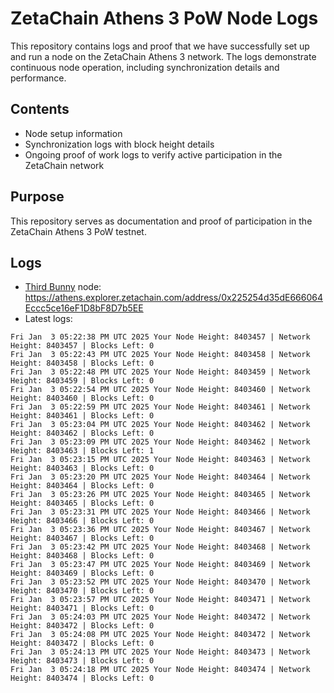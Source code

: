 # ZetaChain Athens 3 PoW Node Logs
This repository contains logs and proof that we have successfully set up and run a node on the ZetaChain Athens 3 network. The logs demonstrate continuous node operation, including synchronization details and performance.

## Contents
- Node setup information
- Synchronization logs with block height details
- Ongoing proof of work logs to verify active participation in the ZetaChain network

## Purpose
This repository serves as documentation and proof of participation in the ZetaChain Athens 3 PoW testnet.

## Logs

- [Third Bunny](https://thirdbunny.xyz/) node: https://athens.explorer.zetachain.com/address/0x225254d35dE666064Eccc5ce16eF1D8bF8D7b5EE
- Latest logs:
```
Fri Jan  3 05:22:38 PM UTC 2025 Your Node Height: 8403457 | Network Height: 8403457 | Blocks Left: 0
Fri Jan  3 05:22:43 PM UTC 2025 Your Node Height: 8403458 | Network Height: 8403458 | Blocks Left: 0
Fri Jan  3 05:22:48 PM UTC 2025 Your Node Height: 8403459 | Network Height: 8403459 | Blocks Left: 0
Fri Jan  3 05:22:54 PM UTC 2025 Your Node Height: 8403460 | Network Height: 8403460 | Blocks Left: 0
Fri Jan  3 05:22:59 PM UTC 2025 Your Node Height: 8403461 | Network Height: 8403461 | Blocks Left: 0
Fri Jan  3 05:23:04 PM UTC 2025 Your Node Height: 8403462 | Network Height: 8403462 | Blocks Left: 0
Fri Jan  3 05:23:09 PM UTC 2025 Your Node Height: 8403462 | Network Height: 8403463 | Blocks Left: 1
Fri Jan  3 05:23:15 PM UTC 2025 Your Node Height: 8403463 | Network Height: 8403463 | Blocks Left: 0
Fri Jan  3 05:23:20 PM UTC 2025 Your Node Height: 8403464 | Network Height: 8403464 | Blocks Left: 0
Fri Jan  3 05:23:26 PM UTC 2025 Your Node Height: 8403465 | Network Height: 8403465 | Blocks Left: 0
Fri Jan  3 05:23:31 PM UTC 2025 Your Node Height: 8403466 | Network Height: 8403466 | Blocks Left: 0
Fri Jan  3 05:23:36 PM UTC 2025 Your Node Height: 8403467 | Network Height: 8403467 | Blocks Left: 0
Fri Jan  3 05:23:42 PM UTC 2025 Your Node Height: 8403468 | Network Height: 8403468 | Blocks Left: 0
Fri Jan  3 05:23:47 PM UTC 2025 Your Node Height: 8403469 | Network Height: 8403469 | Blocks Left: 0
Fri Jan  3 05:23:52 PM UTC 2025 Your Node Height: 8403470 | Network Height: 8403470 | Blocks Left: 0
Fri Jan  3 05:23:57 PM UTC 2025 Your Node Height: 8403471 | Network Height: 8403471 | Blocks Left: 0
Fri Jan  3 05:24:03 PM UTC 2025 Your Node Height: 8403472 | Network Height: 8403472 | Blocks Left: 0
Fri Jan  3 05:24:08 PM UTC 2025 Your Node Height: 8403472 | Network Height: 8403472 | Blocks Left: 0
Fri Jan  3 05:24:13 PM UTC 2025 Your Node Height: 8403473 | Network Height: 8403473 | Blocks Left: 0
Fri Jan  3 05:24:18 PM UTC 2025 Your Node Height: 8403474 | Network Height: 8403474 | Blocks Left: 0
```
